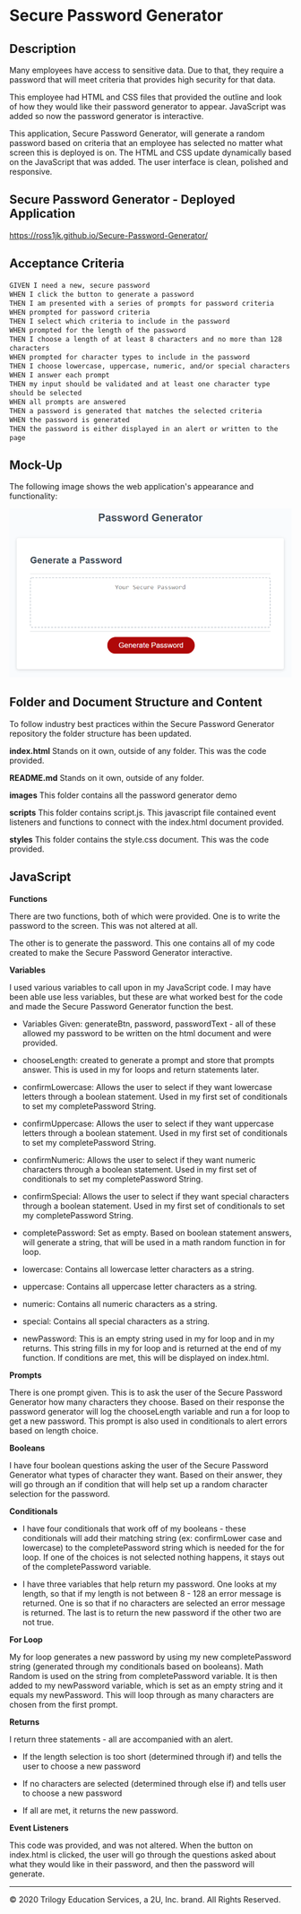 # Secure Password Generator

## Description

Many employees have access to sensitive data. Due to that, they require a password that will meet criteria that provides high security for that data. 

This employee had HTML and CSS files that provided the outline and look of how they would like their password generator to appear. JavaScript was added so now the password generator is interactive. 

This application, Secure Password Generator, will generate a random password based on criteria that an employee has selected no matter what screen this is deployed is on. The HTML and CSS update dynamically based on the JavaScript that was added. The user interface is clean, polished and responsive. 

## Secure Password Generator - Deployed Application

https://ross1jk.github.io/Secure-Password-Generator/ 


## Acceptance Criteria

```
GIVEN I need a new, secure password
WHEN I click the button to generate a password
THEN I am presented with a series of prompts for password criteria
WHEN prompted for password criteria
THEN I select which criteria to include in the password
WHEN prompted for the length of the password
THEN I choose a length of at least 8 characters and no more than 128 characters
WHEN prompted for character types to include in the password
THEN I choose lowercase, uppercase, numeric, and/or special characters
WHEN I answer each prompt
THEN my input should be validated and at least one character type should be selected
WHEN all prompts are answered
THEN a password is generated that matches the selected criteria
WHEN the password is generated
THEN the password is either displayed in an alert or written to the page
```

## Mock-Up

The following image shows the web application's appearance and functionality:

![password generator demo](./images/03-javascript-homework-demo.png)

## Folder and Document Structure and Content 
To follow industry best practices within the Secure Password Generator repository the folder structure has been updated.

  **index.html** 
  Stands on it own, outside of any folder. This was the code provided. 
  
  **README.md** 
  Stands on it own, outside of any folder.
  
  **images** 
  This folder contains all the password generator demo

  **scripts**
  This folder contains script.js. This javascript file contained event listeners and functions to connect with the index.html document provided. 

  **styles** 
  This folder contains the style.css document. This was the code provided.


## JavaScript 

**Functions**

There are two functions, both of which were provided. One is to write the password to the screen. This was not altered at all. 

The other is to generate the password. This one contains all of my code created to make the Secure Password Generator interactive. 

**Variables**

I used various variables to call upon in my JavaScript code. I may have been able use less variables, but these are what worked best for the code and made the Secure Password Generator function the best.

* Variables Given: generateBtn, password, passwordText - all of these allowed my password to be written on the html document and were provided. 

* chooseLength: created to generate a prompt and store that prompts answer. This is used in my for loops and return statements later. 

* confirmLowercase: Allows the user to select if they want lowercase letters through a boolean statement. Used in my first set of conditionals to set my completePassword String. 

* confirmUppercase: Allows the user to select if they want uppercase letters through a boolean statement. Used in my first set of conditionals to set my completePassword String. 

* confirmNumeric: Allows the user to select if they want numeric characters through a boolean statement. Used in my first set of conditionals to set my completePassword String. 

* confirmSpecial: Allows the user to select if they want special characters through a boolean statement. Used in my first set of conditionals to set my completePassword String. 

* completePassword: Set as empty. Based on boolean statement answers, will generate a string, that will be used in a math random function in for loop. 

* lowercase: Contains all lowercase letter characters as a string. 

* uppercase: Contains all uppercase letter characters as a string. 

* numeric: Contains all numeric characters as a string. 

* special: Contains all special characters as a string. 

* newPassword: This is an empty string used in my for loop and in my returns. This string fills in my for loop and is returned at the end of my function. If conditions are met, this will be displayed on index.html. 

**Prompts**

There is one prompt given. This is to ask the user of the Secure Password Generator how many characters they choose. Based on their response the password generator will log the chooseLength variable and run a for loop to get a new password. This prompt is also used in conditionals to alert errors based on length choice. 

**Booleans**

I have four boolean questions asking the user of the Secure Password Generator what types of character they want. Based on their answer, they will go through an if condition that will help set up a random character selection for the password. 

**Conditionals**

* I have four conditionals that work off of my booleans - these conditionals will add their matching string (ex: confirmLower case and lowercase) to the completePassword string which is needed for the for loop. If one of the choices is not selected nothing happens, it stays out of the completePassword variable.

* I have three variables that help return my password. One looks at my length, so that if my length is not between 8 - 128 an error message is returned. One is so that if no characters are selected an error message is returned. The last is to return the new password if the other two are not true. 

**For Loop**

My for loop generates a new password by using my new completePassword string (generated through my conditionals based on booleans). Math Random is used on the string from completePassword variable. It is then added to my newPassword variable, which is set as an empty string and it equals my newPassword. This will loop through as many characters are chosen from the first prompt.

**Returns**

I return three statements - all are accompanied with an alert.

* If the length selection is too short (determined through if) and tells the user to choose a new password 

* If no characters are selected (determined through else if) and tells user to choose a new password 

* If all are met, it returns the new password. 

**Event Listeners**

This code was provided, and was not altered. When the button on index.html is clicked, the user will go through the questions asked about what they would like in their password, and then the password will generate. 



- - -
© 2020 Trilogy Education Services, a 2U, Inc. brand. All Rights Reserved.
